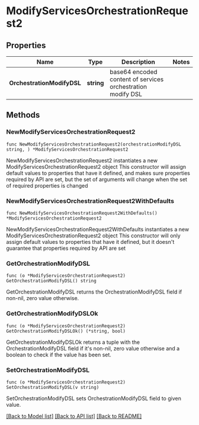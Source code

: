 # ModifyServicesOrchestrationRequest2

## Properties

Name | Type | Description | Notes
------------ | ------------- | ------------- | -------------
**OrchestrationModifyDSL** | **string** | base64 encoded content of services orchestration modify DSL | 

## Methods

### NewModifyServicesOrchestrationRequest2

`func NewModifyServicesOrchestrationRequest2(orchestrationModifyDSL string, ) *ModifyServicesOrchestrationRequest2`

NewModifyServicesOrchestrationRequest2 instantiates a new ModifyServicesOrchestrationRequest2 object
This constructor will assign default values to properties that have it defined,
and makes sure properties required by API are set, but the set of arguments
will change when the set of required properties is changed

### NewModifyServicesOrchestrationRequest2WithDefaults

`func NewModifyServicesOrchestrationRequest2WithDefaults() *ModifyServicesOrchestrationRequest2`

NewModifyServicesOrchestrationRequest2WithDefaults instantiates a new ModifyServicesOrchestrationRequest2 object
This constructor will only assign default values to properties that have it defined,
but it doesn't guarantee that properties required by API are set

### GetOrchestrationModifyDSL

`func (o *ModifyServicesOrchestrationRequest2) GetOrchestrationModifyDSL() string`

GetOrchestrationModifyDSL returns the OrchestrationModifyDSL field if non-nil, zero value otherwise.

### GetOrchestrationModifyDSLOk

`func (o *ModifyServicesOrchestrationRequest2) GetOrchestrationModifyDSLOk() (*string, bool)`

GetOrchestrationModifyDSLOk returns a tuple with the OrchestrationModifyDSL field if it's non-nil, zero value otherwise
and a boolean to check if the value has been set.

### SetOrchestrationModifyDSL

`func (o *ModifyServicesOrchestrationRequest2) SetOrchestrationModifyDSL(v string)`

SetOrchestrationModifyDSL sets OrchestrationModifyDSL field to given value.



[[Back to Model list]](../README.md#documentation-for-models) [[Back to API list]](../README.md#documentation-for-api-endpoints) [[Back to README]](../README.md)



